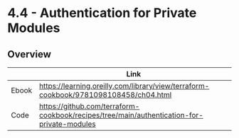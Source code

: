 # 4.4 - Authentication for Private Modules

## Overview

|       | Link                                                                                 |
|-------|--------------------------------------------------------------------------------------|
| Ebook | https://learning.oreilly.com/library/view/terraform-cookbook/9781098108458/ch04.html |
| Code  | https://github.com/terraform-cookbook/recipes/tree/main/authentication-for-private-modules                   |
